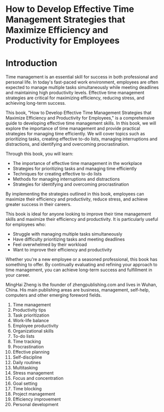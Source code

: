 # How to Develop Effective Time Management Strategies that Maximize Efficiency and Productivity for Employees

# Introduction

Time management is an essential skill for success in both professional and personal life. In today's fast-paced work environment, employees are often expected to manage multiple tasks simultaneously while meeting deadlines and maintaining high productivity levels. Effective time management strategies are critical for maximizing efficiency, reducing stress, and achieving long-term success.

This book, "How to Develop Effective Time Management Strategies that Maximize Efficiency and Productivity for Employees," is a comprehensive guide to developing effective time management skills. In this book, we will explore the importance of time management and provide practical strategies for managing time efficiently. We will cover topics such as prioritizing tasks, creating effective to-do lists, managing interruptions and distractions, and identifying and overcoming procrastination.

Through this book, you will learn:

* The importance of effective time management in the workplace
* Strategies for prioritizing tasks and managing time efficiently
* Techniques for creating effective to-do lists
* Methods for managing interruptions and distractions
* Strategies for identifying and overcoming procrastination

By implementing the strategies outlined in this book, employees can maximize their efficiency and productivity, reduce stress, and achieve greater success in their careers.

This book is ideal for anyone looking to improve their time management skills and maximize their efficiency and productivity. It is particularly useful for employees who:

* Struggle with managing multiple tasks simultaneously
* Have difficulty prioritizing tasks and meeting deadlines
* Feel overwhelmed by their workload
* Want to improve their efficiency and productivity

Whether you're a new employee or a seasoned professional, this book has something to offer. By continually evaluating and refining your approach to time management, you can achieve long-term success and fulfillment in your career.

MingHai Zheng is the founder of zhengpublishing.com and lives in Wuhan, China. His main publishing areas are business, management, self-help, computers and other emerging foreword fields.



1. Time management
2. Productivity tips
3. Task prioritization
4. Work-life balance
5. Employee productivity
6. Organizational skills
7. To-do lists
8. Time tracking
9. Procrastination
10. Effective planning
11. Self-discipline
12. Daily routines
13. Multitasking
14. Stress management
15. Focus and concentration
16. Goal setting
17. Time blocking
18. Project management
19. Efficiency improvement
20. Personal development

